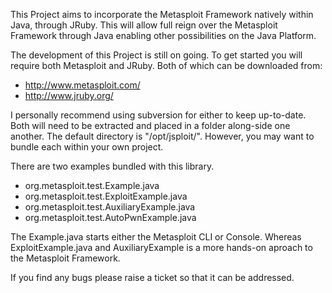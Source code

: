 This Project aims to incorporate the Metasploit Framework natively within Java, through JRuby. This will allow full reign over the Metasploit Framework through Java enabling other possibilities on the Java Platform.

The development of this Project is still on going. To get started you will require both Metasploit and JRuby. Both of which can be downloaded from:

  * http://www.metasploit.com/
  * http://www.jruby.org/

I personally recommend using subversion for either to keep up-to-date. Both will need to be extracted and placed in a folder along-side one another. The default directory is "/opt/jsploit/". However, you may want to bundle each within your own project.

There are two examples bundled with this library.

  * org.metasploit.test.Example.java
  * org.metasploit.test.ExploitExample.java
  * org.metasploit.test.AuxiliaryExample.java
  * org.metasploit.test.AutoPwnExample.java

The Example.java starts either the Metasploit CLI or Console. Whereas ExploitExample.java and AuxiliaryExample is a more hands-on aproach to the Metasploit Framework.

If you find any bugs please raise a ticket so that it can be addressed.